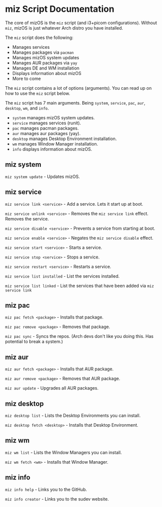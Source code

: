 # miz Script Documentation

The core of mizOS is the `miz` script (and i3+picom configurations). Without `miz`, mizOS is just whatever Arch distro you have installed.

The `miz` script does the following:
- Manages services
- Manages packages via `pacman`
- Manages mizOS system updates
- Manages AUR packages via `yay`
- Manages DE and WM installation
- Displays information about mizOS
- More to come


The `miz` script contains a lot of options (arguments). You can read up on how to use the `miz` script below.



The `miz` script has 7 main arguments. Being `system`, `service`, `pac`, `aur`, `desktop`, `wm`, and `info`.

- `system` manages mizOS system updates.
- `service` manages services (runit).
- `pac` manages pacman packages.
- `aur` manages aur packages (yay).
- `desktop` manages Desktop Environment installation.
- `wm` manages Window Manager installation.
- `info` displays information about mizOS.

## miz system
`miz system update` - Updates mizOS.

## miz service
`miz service link <service>` - Add a service. Lets it start up at boot.

`miz service unlink <service>` - Removes the `miz service link` effect. Removes the service.

`miz service disable <service>` - Prevents a service from starting at boot.

`miz service enable <service>` - Negates the `miz service disable` effect.

`miz service start <service>` - Starts a service.

`miz service stop <service>` - Stops a service.

`miz service restart <service>` - Restarts a service.

`miz service list installed` - List the services installed.

`miz service list linked` - List the services that have been added via `miz service link` 

## miz pac
`miz pac fetch <package>` - Installs that package.

`miz pac remove <package>` - Removes that package.

`miz pac sync` - Syncs the repos. (Arch devs don't like you doing this. Has potential to break a system.)

## miz aur
`miz aur fetch <package>` - Installs that AUR package.

`miz aur remove <package>` - Removes that AUR package.

`miz aur update` - Upgrades all AUR packages.

## miz desktop
`miz desktop list` - Lists the Desktop Environments you can install.

`miz desktop fetch <desktop>` - Installs that Desktop Environment.

## miz wm
`miz wm list` - Lists the Window Managers you can install.

`miz wm fetch <wm>` - Installs that Window Manager.

## miz info
`miz info help` - Links you to the GitHub.

`miz info creator` - Links you to the sudev website.

